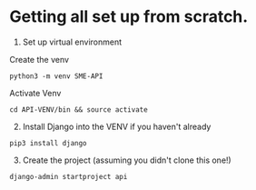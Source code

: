 # Getting all set up from scratch. 

1. Set up virtual environment 

Create the venv
```
python3 -m venv SME-API
```

Activate Venv
```
cd API-VENV/bin && source activate
```

2. Install Django into the VENV if you haven't already

```
pip3 install django
```

3. Create the project (assuming you didn't clone this one!)

```
django-admin startproject api
```